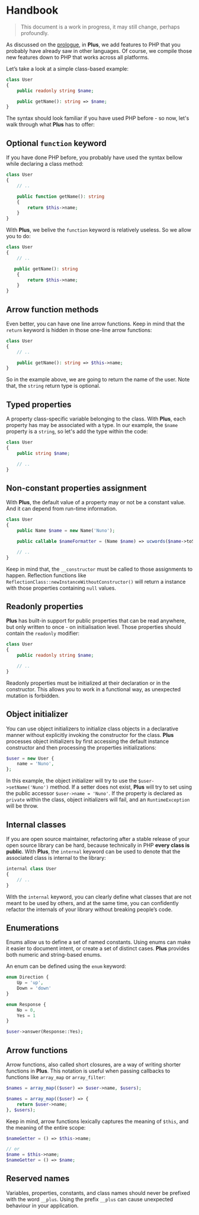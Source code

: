 # Handbook

> This document is a work in progress, it may still change, perhaps profoundly.

As discussed on the [prologue](prologue.html), in **Plus**, we add features to
PHP that you probably have already saw in other languages. Of course, we compile
those new features down to PHP that works across all platforms.

Let’s take a look at a simple class-based example:

```php
class User
{
    public readonly string $name;

    public getName(): string => $name;
}
```

The syntax should look familiar if you have used PHP before - so now,
let's walk through what **Plus** has to offer:

## Optional `function` keyword

If you have done PHP before, you probably have used the syntax bellow
while declaring a class method:

```php
class User
{
    // ..

    public function getName(): string
    {
        return $this->name;
    }
}
```


With **Plus**, we belive the `function` keyword is relatively useless. So we allow you to do:

```php
class User
{
    // ..

   public getName(): string
    {
        return $this->name;
    }
}
```

## Arrow function methods

Even better, you can have one line arrow functions. Keep in mind that the `return` keyword is hidden
in those one-line arrow functions:

```php
class User
{
    // ..

    public getName(): string => $this->name;
}
```

So in the example above, we are going to return the name of the user. Note that, the
`string` return type is optional.

## Typed properties

A property class-specific variable belonging to the class. With **Plus**, each property has
may be associated with a type. In our example, the `$name` property is a `string`, so let's
add the type within the code:

```php
class User
{
    public string $name;

    // ..
}
```

## Non-constant properties assignment

With **Plus**, the default value of a property may or not be a constant value. And it
can depend from run-time information.

```php
class User
{
    public Name $name = new Name('Nuno');

    public callable $nameFormatter = (Name $name) => ucwords($name->toString());

    // ..
}
```

Keep in mind that, the `__constructor` must be called to those assignments to happen. Reflection
functions like `ReflectionClass::newInstanceWithoutConstructor()` will return a instance with
those properties containing `null` values.

## Readonly properties

**Plus** has built-in support for public properties that can be read anywhere, but only
written to once - on initialisation level. Those properties should contain the
`readonly` modifier:

```php
class User
{
    public readonly string $name;

    // ..
}
```

Readonly properties must be initialized at their declaration or in the constructor. This allows
you to work in a functional way, as unexpected mutation is forbidden.

## Object initializer

You can use object initializers to initialize class objects in a declarative manner without explicitly
invoking the constructor for the class. **Plus** processes object initializers by first accessing
the default instance constructor and then processing the properties initializations:

```php
$user = new User {
    name = 'Nuno',
};
```

In this example, the object initializer will try to use the `$user->setName('Nuno')` method. If a setter does not exist, **Plus**
will try to set using the public accessor `$user->name = 'Nuno'`. If the property is declared as `private` within the
class, object initializers will fail, and an `RuntimeException` will be throw.

## Internal classes

If you are open source maintainer, refactoring after a stable release of your open source library
can be hard, because technically in PHP **every class is public**. With **Plus**, the `internal`
keyword can be used to denote that the associated class is internal to the library:

```php
internal class User
{
    // ..
}
```

With the `internal` keyword, you can clearly define what classes that are not meant to be used
by others, and at the same time, you can confidently refactor the internals of your library
without breaking people’s code.

## Enumerations

Enums allow us to define a set of named constants. Using enums can make it easier to document
intent, or create a set of distinct cases. **Plus** provides both numeric and string-based enums.

An enum can be defined using the `enum` keyword:

```php
enum Direction {
    Up = 'up',
    Down = 'down'
}

enum Response {
    No = 0,
    Yes = 1
}

$user->answer(Response::Yes);
```

## Arrow functions

Arrow functions, also called short closures, are a way of writing shorter functions
in **Plus**. This notation is useful when passing callbacks to functions like `array_map`
or `array_filter`:

```php
$names = array_map(($user) => $user->name, $users);

$names = array_map(($user) => {
    return $user->name;
}, $users);
```

Keep in mind, arrow functions lexically captures the meaning of `$this`, and
the meaning of the entire scope:

```php
$nameGetter = () => $this->name;

// or
$name = $this->name;
$nameGetter = () => $name;
```

## Reserved names

Variables, properties, constants, and class names should never be prefixed with the word `__plus`. Using the prefix `__plus` can cause unexpected behaviour in your application.
